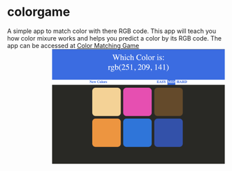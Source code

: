 # colorgame

A simple app to match color with there RGB code. This app will teach you how color mixure works and helps you predict a color by its RGB code.
The app can be accessed at [Color Matching Game](https://prosperevergreen.github.io/colorgame/) 
<img width="400px" style="float: right;" src="https://github.com/prosperevergreen/colorgame/blob/master/documentation/colorgame-screenshot.png?raw=true">
